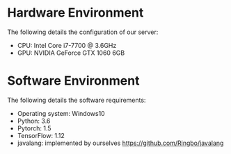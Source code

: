 # Hardware Environment

The following details the configuration of our server:

* CPU: Intel Core i7-7700 @ 3.6GHz
* GPU: NVIDIA GeForce GTX 1060 6GB

# Software Environment

The following details the software requirements:

* Operating system: Windows10
* Python: 3.6
* Pytorch: 1.5
* TensorFlow: 1.12
* javalang: implemented by ourselves <https://github.com/Ringbo/javalang>
